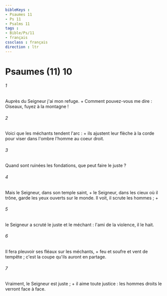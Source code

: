 ```yaml
---
bibleKeys : 
- Psaumes 11
- Ps 11
- Psalms 11
tags : 
- Bible/Ps/11
- français
cssclass : français
direction : ltr
---
```


# Psaumes (11) 10

###### 1
Auprès du Seigneur j'ai mon refuge. + Comment pouvez-vous me dire : Oiseaux, fuyez à la montagne !
###### 2
Voici que les méchants tendent l'arc : + ils ajustent leur flèche à la corde pour viser dans l'ombre l'homme au coeur droit.
###### 3
Quand sont ruinées les fondations, que peut faire le juste ?
###### 4
Mais le Seigneur, dans son temple saint, + le Seigneur, dans les cieux où il trône, garde les yeux ouverts sur le monde. Il voit, il scrute les hommes ; +
###### 5
le Seigneur a scruté le juste et le méchant : l'ami de la violence, il le hait.
###### 6
Il fera pleuvoir ses fléaux sur les méchants, + feu et soufre et vent de tempête ; c'est la coupe qu'ils auront en partage.
###### 7
Vraiment, le Seigneur est juste ; + il aime toute justice : les hommes droits le verront face à face.
